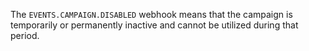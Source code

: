 The `EVENTS.CAMPAIGN.DISABLED` webhook means that the campaign is temporarily or permanently inactive and cannot be utilized during that period.